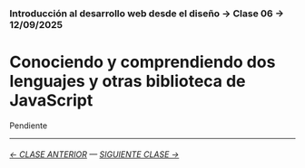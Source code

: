 ### Introducción al desarrollo web desde el diseño → Clase 06 → 12/09/2025

# Conociendo y comprendiendo dos lenguajes y otras biblioteca de JavaScript

Pendiente

- - - - - - - -

###### [← CLASE ANTERIOR](https://github.com/profesorfaco/opr/tree/main/clase-05) — [SIGUIENTE CLASE →](https://github.com/profesorfaco/opr/tree/main/clase-07)
